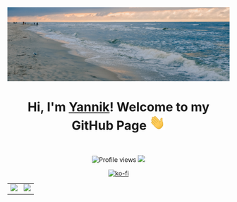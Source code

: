 <img src="https://raw.githubusercontent.com/vaporvee/vaporvee/main/gh-banner.jpg">
<div align="center">
<h1>Hi, I'm <a href="https://vaporvee.com/" target="_blank">Yannik</a>! Welcome to my GitHub Page <img width="36px" src="https://raw.githubusercontent.com/vaporvee/vaporvee/main/Hi.gif"></h1>
<br>
  
![Profile views](https://komarev.com/ghpvc/?username=vaporvee)  <img src="https://raw.githubusercontent.com/vaporvee/RPG-Test/main/assets/textures/debug/banana.png">
<br>

[![ko-fi](https://ko-fi.com/img/githubbutton_sm.svg)](https://ko-fi.com/vaporvee)

<table>
<td><img src="https://github-readme-stats.vercel.app/api?username=vaporvee&show_icons=true&hide_rank=true&hide_border=true&theme=transparent"></td>
<td><img src="https://github-readme-stats.vercel.app/api/top-langs/?username=vaporvee&langs_count=8&hide_border=true&count_private=false&layout=donut&theme=transparent"></td>
</table>
</div>
